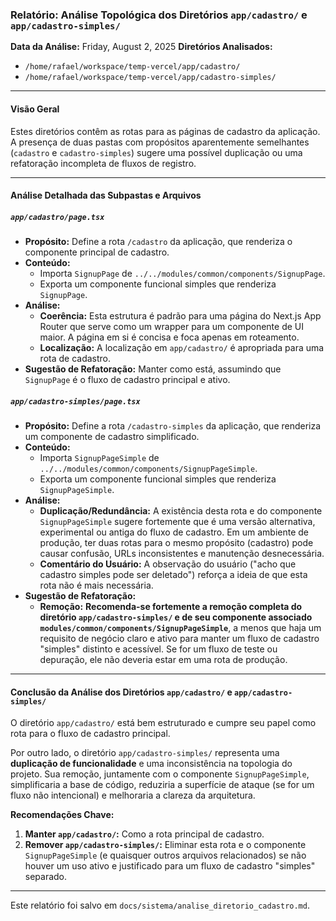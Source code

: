 ### Relatório: Análise Topológica dos Diretórios `app/cadastro/` e `app/cadastro-simples/`

**Data da Análise:** Friday, August 2, 2025
**Diretórios Analisados:**
*   `/home/rafael/workspace/temp-vercel/app/cadastro/`
*   `/home/rafael/workspace/temp-vercel/app/cadastro-simples/`

---

#### **Visão Geral**

Estes diretórios contêm as rotas para as páginas de cadastro da aplicação. A presença de duas pastas com propósitos aparentemente semelhantes (`cadastro` e `cadastro-simples`) sugere uma possível duplicação ou uma refatoração incompleta de fluxos de registro.

---

#### **Análise Detalhada das Subpastas e Arquivos**

##### **`app/cadastro/page.tsx`**

*   **Propósito:** Define a rota `/cadastro` da aplicação, que renderiza o componente principal de cadastro.
*   **Conteúdo:**
    *   Importa `SignupPage` de `../../modules/common/components/SignupPage`.
    *   Exporta um componente funcional simples que renderiza `SignupPage`.
*   **Análise:**
    *   **Coerência:** Esta estrutura é padrão para uma página do Next.js App Router que serve como um wrapper para um componente de UI maior. A página em si é concisa e foca apenas em roteamento.
    *   **Localização:** A localização em `app/cadastro/` é apropriada para uma rota de cadastro.
*   **Sugestão de Refatoração:** Manter como está, assumindo que `SignupPage` é o fluxo de cadastro principal e ativo.

##### **`app/cadastro-simples/page.tsx`**

*   **Propósito:** Define a rota `/cadastro-simples` da aplicação, que renderiza um componente de cadastro simplificado.
*   **Conteúdo:**
    *   Importa `SignupPageSimple` de `../../modules/common/components/SignupPageSimple`.
    *   Exporta um componente funcional simples que renderiza `SignupPageSimple`.
*   **Análise:**
    *   **Duplicação/Redundância:** A existência desta rota e do componente `SignupPageSimple` sugere fortemente que é uma versão alternativa, experimental ou antiga do fluxo de cadastro. Em um ambiente de produção, ter duas rotas para o mesmo propósito (cadastro) pode causar confusão, URLs inconsistentes e manutenção desnecessária.
    *   **Comentário do Usuário:** A observação do usuário ("acho que cadastro simples pode ser deletado") reforça a ideia de que esta rota não é mais necessária.
*   **Sugestão de Refatoração:**
    *   **Remoção:** **Recomenda-se fortemente a remoção completa do diretório `app/cadastro-simples/` e de seu componente associado `modules/common/components/SignupPageSimple`**, a menos que haja um requisito de negócio claro e ativo para manter um fluxo de cadastro "simples" distinto e acessível. Se for um fluxo de teste ou depuração, ele não deveria estar em uma rota de produção.

---

#### **Conclusão da Análise dos Diretórios `app/cadastro/` e `app/cadastro-simples/`**

O diretório `app/cadastro/` está bem estruturado e cumpre seu papel como rota para o fluxo de cadastro principal.

Por outro lado, o diretório `app/cadastro-simples/` representa uma **duplicação de funcionalidade** e uma inconsistência na topologia do projeto. Sua remoção, juntamente com o componente `SignupPageSimple`, simplificaria a base de código, reduziria a superfície de ataque (se for um fluxo não intencional) e melhoraria a clareza da arquitetura.

**Recomendações Chave:**

1.  **Manter `app/cadastro/`:** Como a rota principal de cadastro.
2.  **Remover `app/cadastro-simples/`:** Eliminar esta rota e o componente `SignupPageSimple` (e quaisquer outros arquivos relacionados) se não houver um uso ativo e justificado para um fluxo de cadastro "simples" separado.

---

Este relatório foi salvo em `docs/sistema/analise_diretorio_cadastro.md`.

